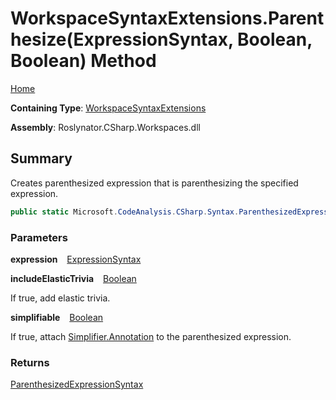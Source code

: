 # WorkspaceSyntaxExtensions\.Parenthesize\(ExpressionSyntax, Boolean, Boolean\) Method

[Home](../../../../README.md)

**Containing Type**: [WorkspaceSyntaxExtensions](../README.md)

**Assembly**: Roslynator\.CSharp\.Workspaces\.dll

## Summary

Creates parenthesized expression that is parenthesizing the specified expression\.

```csharp
public static Microsoft.CodeAnalysis.CSharp.Syntax.ParenthesizedExpressionSyntax Parenthesize(this Microsoft.CodeAnalysis.CSharp.Syntax.ExpressionSyntax expression, bool includeElasticTrivia = true, bool simplifiable = true)
```

### Parameters

**expression** &ensp; [ExpressionSyntax](https://docs.microsoft.com/en-us/dotnet/api/microsoft.codeanalysis.csharp.syntax.expressionsyntax)

**includeElasticTrivia** &ensp; [Boolean](https://docs.microsoft.com/en-us/dotnet/api/system.boolean)

If true, add elastic trivia\.

**simplifiable** &ensp; [Boolean](https://docs.microsoft.com/en-us/dotnet/api/system.boolean)

If true, attach [Simplifier.Annotation](https://docs.microsoft.com/en-us/dotnet/api/microsoft.codeanalysis.simplification.simplifier.annotation) to the parenthesized expression\.

### Returns

[ParenthesizedExpressionSyntax](https://docs.microsoft.com/en-us/dotnet/api/microsoft.codeanalysis.csharp.syntax.parenthesizedexpressionsyntax)

